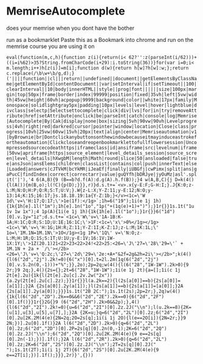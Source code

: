# MemriseAutocomplete
does your memrise when you dont have the bother

run as a bookmarklet
Paste this as a Bookmark into chrome and run on the memrise course you are using it on

```eval(function(m,c,h){function z(i){return(i< 62?'':z(parseInt(i/62)))+((i=i%62)>35?String.fromCharCode(i+29):i.toString(36))}for(var i=0;i< m.length;i++)h[z(i)]=m[i];function d(w){return h[w]?h[w]:w;};return c.replace(/\b\w+\b/g,d);}('||||function||cl|||return||undefined||document||getElementsByClassName|getElementById|contentDocument||var|setInterval|if|setTimeout||100|clearInterval||10|body|innerHTML||style||prog|font||||||size|100px|margin|top|50px|frame|border|index|99999|position|fixed|35vh|left|5vw|width|45vw|height|60vh|acpopup|9999|background|color||white|17px|family|Monospace|solidlightgray5px|padding|10px|levels|level|hover|lightblue|divclass|selectp|Selectsettocomplete|click|div|lvs|for|in|try|removeAttribute|href|setAttribute|onclick|be|parseInt|catch|console|log|Memrise|Autocomplete|By|Cak|display|none|box|sizing|5vh|90vw|90vh|Levelprogress|4vh|right|red|darkred|cursor|pointer|window|location|Close|class|progress|10vh|25vw|60vw|15vh|20px|text|align|center|Memriseautomation|v1|byBrownie|br|Dontclickanybuttonsonthewindowbecauseitmayinduceastrokefortheautomation|Clickcloseandreopenbookmarklettofullflowersession|Uncompressedsourcecodeathttps|iframeclass|id|ansiframe|src|levelnum|iframe|50vw|apriframe|https|source_element|level_details_session|source_screen|level_details|hXwgbM|length|Math|round|slice|50|ansloaded|false|true|ansJson|ansElems|children|classList|contains|col|push|innerText|else|Loaded|answers|cJTVkM|bcYkMR|iJeaEf|finally|iUBGfj|cwPimx|split|ans|gaPucC|findIndex|correct|correctarr|value|guQYfh|bDRJye|jyOuMz|asl'.split('|'),'4 6(A,B){9 (B==b?d.f(A):d.g(A).h.f(B));}4 w(A,B,C){j D=k(4(){l(A()){m(B,o);l(!C){p(D);}}},r)}d.s.t+=`<v>.x{y-E:F;G-H:I;}.J{K:0;z-L:M;N:O;H:P;Q:R;S:T;U:V;}.W{z-L:X;Y-Z:11;y-E:12;N:O;y-13:14;K:15;16:17;}s.18.18.19:1a{Y-Z:1b;}</v><1c=\'W 1d\'v=\'H:17;Q:17;\'>1e(1f):</1g>`;1h=6("19");1i(e 1j 1h){1k{1h[e].1l("1m");1h[e].1n("1o","1p("+(1q(e)+1)+")");}1r{}}1s.1t("1u 1v 1w 1x");4 1p(A){1i(e 1j 1h){1k{1h[e].1l("1o");}1r{}}6("1d")[0].v.1y="1z";d.s.t+=`<1c=\'W\'v=\'1A-1B:K-1A;H:1C;Q:R;S:1D;U:1E;16:1C;\'>1F:<1c=\'x\'>0%</1g></1g><1c=\'W\'v=\'H:1G;1H:R;Z:11;Y-Z:1I;K-Z:1J;z-L:M;1K:1L;\' 1o=\'1M.1N=1M.1N\'>1O</1g><1g 1P=\'1Q\' v=\'N:O;z-L:M;H:1R;Q:1S;S:1T;U:1U;y-E:1V;16:1V;1W-1X:1Y;\'>1Z(20.1)21<22>23<22>24!<22>25:<26=\'J\'27=\'28\'29=\'` + 1M.1N + 2a + `/\'></2b><26=\'J\'v=\'Q:2c;\'27=\'2d\'29=\'2e:+A+"&2f=2g&2h=2i\'></2b>";k(4(){l(6("2d","2j").2k!=0){6("x")[0].t=2l.2m(1q(6("2d","2j")[0].v.S.2n(0,-1)))+"%";}},2o);2p=2q;w(4(){l(6("28","1W-1W").2k>0){9 2r;}9 2q;},4(){2s={};2t=6("28","1W-1W");1i(e 1j 2t){a=[];1i(c 1j 2t[e].2u){1k{l(2t[e].2u[c].2v.2w("2x")){a.2y(2t[e].2u[c].2z);}}1r{}}l(a.2k==2){l(2s[a[0]]==b){2s[a[0]]=[a[1]];}2A {2s[a[0]].2y(a[1]);}l(2s[a[1]]==b){2s[a[1]]=[a[0]];}2A {2s[a[1]].2y(a[0]);}}}1s.1t("2B 2C:");1s.1t(2s);2p=2r;},2q)w(4(){1k{l(6("2d","2D").2k==0&&6("2d","2E").2k==0){6("2d","2F")[0].1f()}}1r{}2G{}9 (6("2d","2H").2k>0&&2p);},4(){l(6("2d","2I").2k!=0){u=6("2d","2I")[0].2z.2J("\\n");l(u.2k==8){2K=[u[1],u[3],u[5],u[7],];}2A {2K=u;}q=6("2d","2L")[0].2z;6("2d","2I")[0].2u[2K.2M(4(e){2N=2q;2O=2s[q];1i(i 1j 2O){l(e==2O[i]){2N=2r;}}9 2N;})].2u[0].1f()}2A l(6("2d","2D").2k>0){q=6("2d","2L")[0].2z;6("2d","2D")[0].2P=2s[q][0].2n(0,-1);2K=6("2d","2Q")[0].2z.2J("\\n");6("2d","2Q")[0].2u[2K.2M(4(e){9 e==2s[q][0].2n(-1);})].1f();}2A l(6("2d","2R").2k>0){q=6("2d","2L")[0].2z;2K=6("2d","2S")[0].2z.2J("\\n");2T=2s[q][0].2J(" ");1s.1t(2T);1i(i 1j 2T){6("2d","2S")[0].2u[2K.2M(4(e){9 e==2T[i];})].1f();}}},2r)}',{}))```
